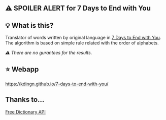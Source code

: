 ## ⚠ SPOILER ALERT for 7 Days to End with You

## 💡 What is this?
Translator of words written by original language in [7 Days to End with You](https://playism.com/game/7daystoendwithyou/). The algorithm is based on simple rule related with the order of alphabets.

*⚠ There are no gurantees for the results.*

## ⭐ Webapp
https://kdingn.github.io/7-days-to-end-with-you/

## Thanks to...
[Free Dictionary API](https://dictionaryapi.dev/)